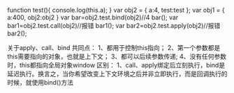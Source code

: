 function test(){
     console.log(this.a);
 }
 var obj2 = {
     a:4,
     test:test
 };
 var obj1 = {
     a:400,
     obj2:obj2
 }
var bar=obj2.test.bind(obj2)//4
bar();
var bar1=obj2.test.call(obj2)//报错
bar1();
var bar2=obj2.test.apply(obj2)//报错
bar2();

关于apply、call、bind
共同点：
1、都用于控制this指向；
2、第一个参数都是this需要指向的对象，也就是上下文；
3、都可以后续参数传递;
4、没有任何参数时，this都指向全局对象window
区别：
1、call、apply绑定后立刻执行，bind是延迟执行。换言之，当你希望改变上下文环境之后并非立即执行，而是回调执行的时候，就使用bind()方法
